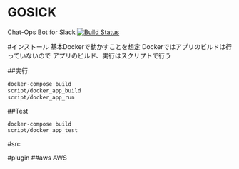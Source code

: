 # GOSICK
Chat-Ops Bot for Slack
[![Build Status](https://travis-ci.org/YukiMiyatake/GOSICK.svg?branch=master)](https://travis-ci.org/YukiMiyatake/GOSICK)

#インストール
基本Dockerで動かすことを想定
Dockerではアプリのビルドは行っていないので
アプリのビルド、実行はスクリプトで行う

##実行
```bash
docker-compose build
script/docker_app_build
script/docker_app_run
```

##Test
```bash
docker-compose build
script/docker_app_test
```


#src

#plugin
##aws
AWS





